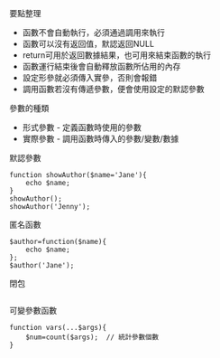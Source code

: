 要點整理
- 函數不會自動執行，必須通過調用來執行
- 函數可以沒有返回值，默認返回NULL
- return可用於返回數據結果，也可用來結束函數的執行
- 函數運行結束後會自動釋放函數所佔用的內存
- 設定形參就必須傳入實參，否則會報錯
- 調用函數若沒有傳遞參數，便會使用設定的默認參數

參數的種類
* 形式參數 - 定義函數時使用的參數
* 實際參數 - 調用函數時傳入的參數/變數/數據

默認參數
```
function showAuthor($name='Jane'){
	echo $name;
}
showAuthor();
showAuthor('Jenny');
```

匿名函數
```
$author=function($name){
	echo $name;
};
$author('Jane');
```

閉包
```

```

可變參數函數
```
function vars(...$args){
	$num=count($args);	// 統計參數個數
}
```